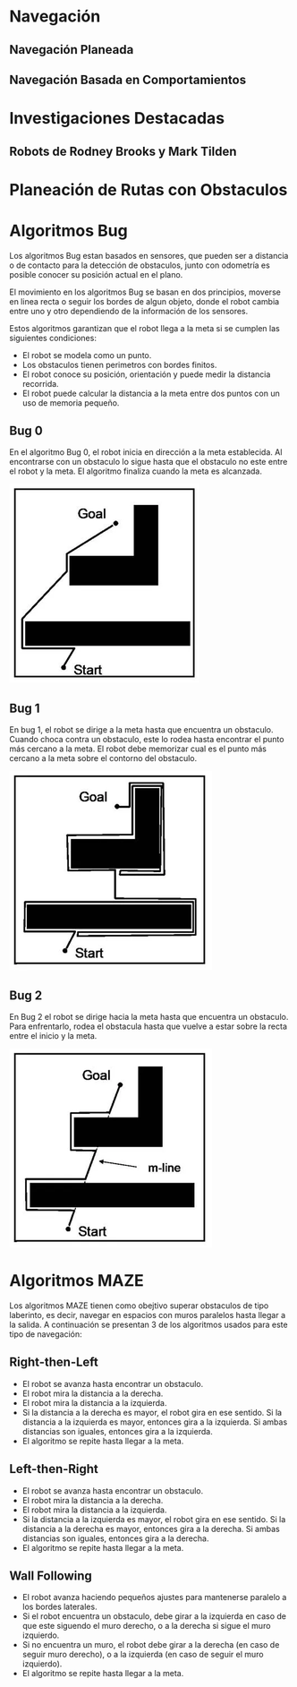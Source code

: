 # Navegación

## Navegación Planeada

## Navegación Basada en Comportamientos


# Investigaciones Destacadas


## Robots de Rodney Brooks y Mark Tilden

# Planeación de Rutas con Obstaculos


# Algoritmos Bug 
Los algoritmos Bug estan basados en sensores, que pueden ser a distancia o de contacto para la detección de obstaculos, junto con odometría es posible conocer su posición actual en el plano.

El movimiento en los algoritmos Bug se basan en dos principios, moverse en linea recta o seguir los bordes de algun objeto, donde el robot cambia entre uno y otro dependiendo de la información de los sensores.

Estos algoritmos garantizan que el robot llega a la meta si se cumplen las siguientes condiciones:

* El robot se modela como un punto.
* Los obstaculos tienen perimetros con bordes finitos.
* El robot conoce su posición, orientación y puede medir la distancia recorrida.
* El robot puede calcular la distancia a la meta entre dos puntos con un uso de memoria pequeño.


## Bug 0 

En el algoritmo Bug 0, el robot inicia en dirección a la meta establecida. Al encontrarse con un obstaculo lo sigue hasta que el obstaculo no este entre el robot y la meta. 
El algoritmo finaliza cuando la meta es alcanzada.

![Bug 0](./images/bug0.webp "Bug 0")

## Bug 1
En bug 1, el robot se dirige a la meta hasta que encuentra un obstaculo. Cuando choca contra un obstaculo, este lo rodea hasta encontrar el punto más cercano a la meta. El robot debe memorizar cual es el punto más cercano a la meta sobre el contorno del obstaculo.

![Bug 1](./images/bug1.webp "Bug 1")

## Bug 2 

En Bug 2 el robot se dirige hacia la meta hasta que encuentra un obstaculo. Para enfrentarlo, rodea el obstacula hasta que vuelve a estar sobre la recta entre el inicio y la meta.

![Bug 2](./images/bug2.webp "Bug 2")


# Algoritmos MAZE

Los algoritmos MAZE tienen como obejtivo superar obstaculos de tipo laberinto, es decir, navegar en espacios con muros paralelos hasta llegar a la salida. 
A continuación se presentan 3 de los algoritmos usados para este tipo de navegación:

## Right-then-Left

* El robot se avanza hasta encontrar un obstaculo.
* El robot mira la distancia a la derecha.
* El robot mira la distancia a la izquierda.
* Si la distancia a la derecha es mayor, el robot gira en ese sentido. Si la distancia a la izquierda es mayor, entonces gira a la izquierda. Si ambas distancias son iguales, entonces gira a la izquierda.
* El algoritmo se repite hasta llegar a la meta.


## Left-then-Right

* El robot se avanza hasta encontrar un obstaculo.
* El robot mira la distancia a la derecha.
* El robot mira la distancia a la izquierda.
* Si la distancia a la izquierda es mayor, el robot gira en ese sentido. Si la distancia a la derecha es mayor, entonces gira a la derecha. Si ambas distancias son iguales, entonces gira a la derecha.
* El algoritmo se repite hasta llegar a la meta.

## Wall Following

* El robot avanza haciendo pequeños ajustes para mantenerse paralelo a los bordes laterales.
* Si el robot encuentra un obstaculo, debe girar a la izquierda en caso de que este siguendo el muro derecho, o a la derecha si sigue el muro izquierdo.
* Si no encuentra un muro, el robot debe girar a la derecha (en caso de seguir muro derecho), o a la izquierda (en caso de seguir el muro izquierdo).
* El algoritmo se repite hasta llegar a la meta.



